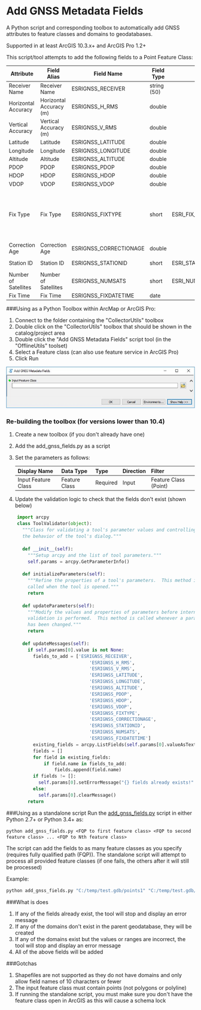 # Add GNSS Metadata Fields
A Python script and corresponding toolbox to automatically add GNSS attributes to feature classes and domains to geodatabases.

Supported in at least ArcGIS 10.3.x+ and ArcGIS Pro 1.2+

This script/tool attempts to add the following fields to a Point Feature Class:

| Attribute            | Field Alias             | Field Name           | Field Type  | Domain               | Notes                                                                                    |
|----------------------|-------------------------|----------------------|-------------|----------------------|------------------------------------------------------------------------------------------|
| Receiver Name        | Receiver Name           | ESRIGNSS_RECEIVER    | string (50) |                      |                                                                                          |
| Horizontal Accuracy  | Horizontal Accuracy (m) | ESRIGNSS_H_RMS       | double      |                      |                                                                                          |
| Vertical Accuracy    | Vertical Accuracy (m)   | ESRIGNSS_V_RMS       | double      |                      |                                                                                          |
| Latitude             | Latitude                | ESRIGNSS_LATITUDE    | double      |                      |                                                                                          |
| Longitude            | Longitude               | ESRIGNSS_LONGITUDE   | double      |                      |                                                                                          |
| Altitude             | Altitude                | ESRIGNSS_ALTITUDE    | double      |                      |                                                                                          |
| PDOP                 | PDOP                    | ESRIGNSS_PDOP        | double      |                      |                                                                                          |
| HDOP                 | HDOP                    | ESRIGNSS_HDOP        | double      |                      |                                                                                          |
| VDOP                 | VDOP                    | ESRIGNSS_VDOP        | double      |                      |                                                                                          |
| Fix Type             | Fix Type                | ESRIGNSS_FIXTYPE     | short       | ESRI_FIX_TYPE_DOMAIN |  0 - Fix not valid; 1 - GPS; 2 - Differential GPS; 4 - RTK Fixed; 5 - RTK Float |
| Correction Age       | Correction Age          | ESRIGNSS_CORRECTIONAGE| double      |                      |                                                                                          |
| Station ID           | Station ID              | ESRIGNSS_STATIONID   | short      | ESRI_STATION_ID_DOMAIN| Range 0-1023                                                                                      |                                             
| Number of Satellites | Number of Satellites    | ESRIGNSS_NUMSATS     | short       | ESRI_NUM_SATS_DOMAIN | Range 0-99                                                                               |
| Fix Time             | Fix Time                | ESRIGNSS_FIXDATETIME | date        |                      | UTC                                                                                      |

###Using as a Python Toolbox within ArcMap or ArcGIS Pro:

1. Connect to the folder containing the "CollectorUtils" toolbox
2. Double click on the "CollectorUtils" toolbox that should be shown in the catalog/project area
3. Double click the "Add GNSS Metadata Fields" script tool (in the "OfflineUtils" toolset)
4. Select a Feature class (can also use feature service in ArcGIS Pro)
5. Click Run

![Alt text](images/AddGNSSMetaData_interface.JPG "Interface")

### Re-building the toolbox (for versions lower than 10.4)
1. Create a new toolbox (if you don't already have one)
2. Add the add_gnss_fields.py as a script
3. Set the parameters as follows:

    | Display Name        | Data Type     | Type     | Direction | Filter                |
    |---------------------|---------------|----------|-----------|-----------------------|
    | Input Feature Class | Feature Class | Required | Input     | Feature Class (Point) |

4. Update the validation logic to check that the fields don't exist (shown below)

```python
    import arcpy
    class ToolValidator(object):
      """Class for validating a tool's parameter values and controlling
      the behavior of the tool's dialog."""
    
      def __init__(self):
        """Setup arcpy and the list of tool parameters."""
        self.params = arcpy.GetParameterInfo()
    
      def initializeParameters(self):
        """Refine the properties of a tool's parameters.  This method is
        called when the tool is opened."""
        return
    
      def updateParameters(self):
        """Modify the values and properties of parameters before internal
        validation is performed.  This method is called whenever a parameter
        has been changed."""
        return
    
      def updateMessages(self):
        if self.params[0].value is not None:
          fields_to_add = ['ESRIGNSS_RECEIVER',
                               'ESRIGNSS_H_RMS',
                               'ESRIGNSS_V_RMS',
                               'ESRIGNSS_LATITUDE',
                               'ESRIGNSS_LONGITUDE',
                               'ESRIGNSS_ALTITUDE',
                               'ESRIGNSS_PDOP',
                               'ESRIGNSS_HDOP',
                               'ESRIGNSS_VDOP',
                               'ESRIGNSS_FIXTYPE',
                               'ESRIGNSS_CORRECTIONAGE',
                               'ESRIGNSS_STATIONID',
                               'ESRIGNSS_NUMSATS',
                               'ESRIGNSS_FIXDATETIME']
          existing_fields = arcpy.ListFields(self.params[0].valueAsText)
          fields = []
          for field in existing_fields:
              if field.name in fields_to_add:
                  fields.append(field.name)
          if fields != []:
            self.params[0].setErrorMessage("{} fields already exists!".format(",".join(["'{}'".format(field) for field in fields])))
          else:
            self.params[0].clearMessage()
        return
```


###Using as a standalone script
Run the [add_gnss_fields.py](add_gnss_fields.py) script in either Python 2.7+ or Python 3.4+ as:
```
python add_gnss_fields.py <FQP to first feature class> <FQP to second feature class> ... <FQP to Nth feature class>
```
The script can add the fields to as many feature classes as you specify (requires fully qualified path (FQP)). The standalone script will attempt to process all provided feature classes (if one fails, the others after it will still be processed)

Example:
```python
python add_gnss_fields.py "C:/temp/test.gdb/points1" "C:/temp/test.gdb/points2"
```

###What is does
1. If any of the fields already exist, the tool will stop and display an error message
2. If any of the domains don't exist in the parent geodatabase, they will be created
3. If any of the domains exist but the values or ranges are incorrect, the tool will stop and display an error message
4. All of the above fields will be added

###Gotchas
1. Shapefiles are not supported as they do not have domains and only allow field names of 10 characters or fewer
2. The input feature class must contain points (not polygons or polyline)
3. If running the standalone script, you must make sure you don't have the feature class open in ArcGIS as this will cause a schema lock


